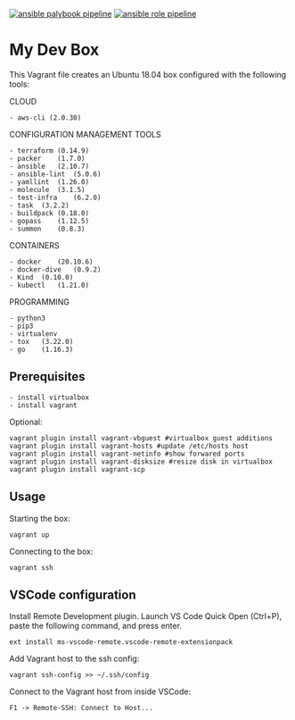 [![ansible palybook pipeline](https://github.com/nicolimo86/devbox/actions/workflows/ansible-playbook.yml/badge.svg)](https://github.com/nicolimo86/devbox/actions/workflows/ansible-playbook.yml) [![ansible role pipeline](https://github.com/nicolimo86/devbox/actions/workflows/ansible-role.yml/badge.svg)](https://github.com/nicolimo86/devbox/actions/workflows/ansible-role.yml)

My Dev Box 
=========

This Vagrant file creates an Ubuntu 18.04 box configured with the following tools:

CLOUD
    
    - aws-cli (2.0.30)

CONFIGURATION MANAGEMENT TOOLS

    - terraform (0.14.9)
    - packer    (1.7.0)
    - ansible   (2.10.7)
    - ansible-lint  (5.0.6)
    - yamllint  (1.26.0)
    - molecule  (3.1.5)
    - test-infra    (6.2.0)
    - task  (3.2.2)
    - buildpack (0.18.0)
    - gopass    (1.12.5)
    - summon    (0.8.3)

CONTAINERS

    - docker    (20.10.6)
    - docker-dive   (0.9.2)
    - Kind  (0.10.0)
    - kubectl   (1.21.0)


PROGRAMMING

    - python3
    - pip3
    - virtualenv
    - tox   (3.22.0)
    - go    (1.16.3)


Prerequisites
----------------

    - install virtualbox
    - install vagrant

Optional:

    vagrant plugin install vagrant-vbguest #virtualbox guest additions
    vagrant plugin install vagrant-hosts #update /etc/hosts host
    vagrant plugin install vagrant-netinfo #show forwared ports
    vagrant plugin install vagrant-disksize #resize disk in virtualbox
    vagrant plugin install vagrant-scp


Usage
----------------

Starting the box:

    vagrant up

Connecting to the box:

    vagrant ssh

VSCode configuration
----------------

Install Remote Development plugin.
Launch VS Code Quick Open (Ctrl+P), paste the following command, and press enter.
    
    ext install ms-vscode-remote.vscode-remote-extensionpack

Add Vagrant host to the ssh config:
    
    vagrant ssh-config >> ~/.ssh/config

Connect to the Vagrant host from inside VSCode:
    
    F1 -> Remote-SSH: Connect to Host...
